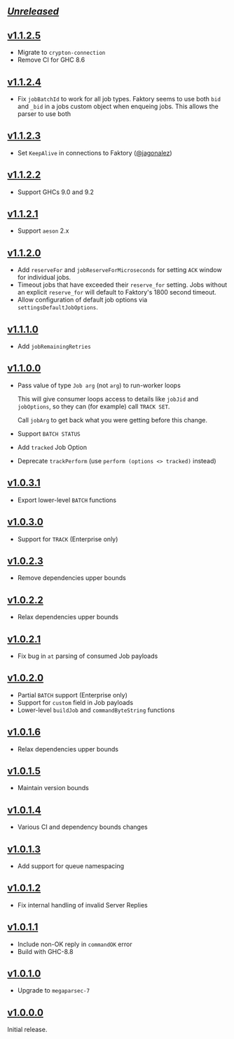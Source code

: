 ## [_Unreleased_](https://github.com/frontrowed/faktory_worker_haskell/compare/v1.1.2.5...main)

## [v1.1.2.5](https://github.com/frontrowed/faktory_worker_haskell/compare/v1.1.2.4...v1.1.2.5)

- Migrate to `crypton-connection`
- Remove CI for GHC 8.6

## [v1.1.2.4](https://github.com/frontrowed/faktory_worker_haskell/compare/v1.1.2.3...v1.1.2.4)

- Fix `jobBatchId` to work for all job types. Faktory seems to use both `bid` and `_bid`
  in a jobs custom object when enqueing jobs. This allows the parser to use both

## [v1.1.2.3](https://github.com/frontrowed/faktory_worker_haskell/compare/v1.1.2.2...v1.1.2.3)

- Set `KeepAlive` in connections to Faktory ([@jagonalez](https://github.com/freckle/faktory_worker_haskell/pull/86))

## [v1.1.2.2](https://github.com/frontrowed/faktory_worker_haskell/compare/v1.1.2.1...v1.1.2.2)

- Support GHCs 9.0 and 9.2

## [v1.1.2.1](https://github.com/frontrowed/faktory_worker_haskell/compare/v1.1.2.0...v1.1.2.1)

- Support `aeson` 2.x

## [v1.1.2.0](https://github.com/frontrowed/faktory_worker_haskell/compare/v1.1.1.0...v1.1.2.0)

- Add `reserveFor` and `jobReserveForMicroseconds` for setting `ACK` window for
  individual jobs.
- Timeout jobs that have exceeded their `reserve_for` setting. Jobs without an
  explicit `reserve_for` will default to Faktory's 1800 second timeout.
- Allow configuration of default job options via `settingsDefaultJobOptions`.

## [v1.1.1.0](https://github.com/frontrowed/faktory_worker_haskell/compare/v1.1.0.1...v1.1.1.0)

- Add `jobRemainingRetries`

## [v1.1.0.0](https://github.com/frontrowed/faktory_worker_haskell/compare/v1.0.3.1...v1.1.0.0)

- Pass value of type `Job arg` (not `arg`) to run-worker loops

  This will give consumer loops access to details like `jobJid` and
  `jobOptions`, so they can (for example) call `TRACK SET`.

  Call `jobArg` to get back what you were getting before this change.

- Support `BATCH STATUS`
- Add `tracked` Job Option
- Deprecate `trackPerform` (use `perform (options <> tracked)` instead)

## [v1.0.3.1](https://github.com/frontrowed/faktory_worker_haskell/compare/v1.0.3.0...v1.0.3.1)

- Export lower-level `BATCH` functions

## [v1.0.3.0](https://github.com/frontrowed/faktory_worker_haskell/compare/v1.0.2.3...v1.0.3.0)

- Support for `TRACK` (Enterprise only)

## [v1.0.2.3](https://github.com/frontrowed/faktory_worker_haskell/compare/v1.0.2.2...v1.0.2.3)

- Remove dependencies upper bounds

## [v1.0.2.2](https://github.com/frontrowed/faktory_worker_haskell/compare/v1.0.2.1...v1.0.2.2)

- Relax dependencies upper bounds

## [v1.0.2.1](https://github.com/frontrowed/faktory_worker_haskell/compare/v1.0.2.0...v1.0.2.1)

- Fix bug in `at` parsing of consumed Job payloads

## [v1.0.2.0](https://github.com/frontrowed/faktory_worker_haskell/compare/v1.0.1.6...v1.0.2.0)

- Partial `BATCH` support (Enterprise only)
- Support for `custom` field in Job payloads
- Lower-level `buildJob` and `commandByteString` functions

## [v1.0.1.6](https://github.com/frontrowed/faktory_worker_haskell/compare/v1.0.1.5...v1.0.1.6)

- Relax dependencies upper bounds

## [v1.0.1.5](https://github.com/frontrowed/faktory_worker_haskell/compare/v1.0.1.4...v1.0.1.5)

- Maintain version bounds

## [v1.0.1.4](https://github.com/frontrowed/faktory_worker_haskell/compare/v1.0.1.3...v1.0.1.4)

- Various CI and dependency bounds changes

## [v1.0.1.3](https://github.com/frontrowed/faktory_worker_haskell/compare/v1.0.1.2...v1.0.1.3)

- Add support for queue namespacing

## [v1.0.1.2](https://github.com/frontrowed/faktory_worker_haskell/compare/v1.0.1.1...v1.0.1.2)

- Fix internal handling of invalid Server Replies

## [v1.0.1.1](https://github.com/frontrowed/faktory_worker_haskell/compare/v1.0.1.0...v1.0.1.1)

- Include non-OK reply in `commandOK` error
- Build with GHC-8.8

## [v1.0.1.0](https://github.com/frontrowed/faktory_worker_haskell/compare/v1.0.0.0...v1.0.1.0)

- Upgrade to `megaparsec-7`

## [v1.0.0.0](https://github.com/frontrowed/faktory_worker_haskell/tree/v1.0.0.0)

Initial release.
